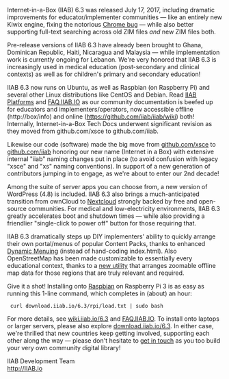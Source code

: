 Internet-in-a-Box (IIAB) 6.3 was released July 17, 2017, including dramatic improvements for educator/implementer communities &mdash; like an entirely new Kiwix engine, fixing the notorious [Chrome bug](https://github.com/kiwix/tools/issues/1) &mdash; while also better supporting full-text searching across old ZIM files *and* new ZIM files both.

Pre-release versions of IIAB 6.3 have already been brought to Ghana, Dominican Republic, Haiti, Nicaragua and Malaysia &mdash; while implementation work is currently ongoing for Lebanon.  We're very honored that IIAB 6.3 is increasingly used in medical education (post-secondary and clinical contexts) as well as for children's primary and secondary education!

IIAB 6.3 now runs on Ubuntu, as well as Raspbian (on Raspberry Pi) and several other Linux distributions like CentOS and Debian.  Read [IIAB Platforms](https://github.com/iiab/iiab/wiki/IIAB-Platforms) and [FAQ.IIAB.IO](http://wiki.laptop.org/go/IIAB/FAQ) as our community documentation is beefed up for educators and implementers/operators, now accessible offline (http://box/info) and online (https://github.com/iiab/iiab/wiki) both!  Internally, Internet-in-a-Box Tech Docs underwent significant revision as they moved from github.com/xsce to github.com/iiab.

Likewise our code (software) made the big move from [github.com/xsce](https://github.com/xsce) to [github.com/iiab](http://github.com/iiab) honoring our new name (Internet in a Box) with extensive internal "iiab" naming changes put in place (to avoid confusion with legacy "xsce" and "xs" naming conventions).  In support of a new generation of contributors jumping in to engage, as we're about to enter our 2nd decade!

Among the suite of server apps you can choose from, a new version of WordPress (4.8) is included.  IIAB 6.3 also brings a much-anticipated transition from ownCloud to [Nextcloud](https://nextcloud.com/) strongly backed by free and open-source communities.  For medical and low-electricity environments, IIAB 6.3 greatly accelerates boot and shutdown times &mdash; while also providing a friendlier "single-click to power off" button for those requiring that.

IIAB 6.3 dramatically steps up DIY implementers' ability to quickly arrange their own portal/menus of popular Content Packs, thanks to enhanced [Dynamic Menuing](https://github.com/iiab/iiab/wiki/IIAB-Menuing) (instead of hand-coding index.html).  Also OpenStreetMap has been made customizable to essentially every educational context, thanks to a [new utility](https://github.com/georgejhunt/iiab-factory/blob/subset-osm/content/subset-osm/README.md) that arranges zoomable offline map data for those regions that are truly relevant and required.

Give it a shot!  Installing onto [Raspbian](https://www.raspberrypi.org/downloads/raspbian/) on Raspberry Pi 3 is as easy as running this 1-line command, which completes in (about) an hour:

     curl download.iiab.io/6.3/rpi/load.txt | sudo bash

For more details, see [wiki.iiab.io/6.3](http://wiki.laptop.org/go/IIAB/6.3) and [FAQ.IIAB.IO](http://wiki.laptop.org/go/IIAB/FAQ).  To install onto laptops or larger servers, please also explore [download.iiab.io/6.3](http://download.iiab.io/6.3).  In either case, we're thrilled that new countries keep getting involved, supporting each other along the way &mdash; please don't hesitate to [get in touch](http://wiki.laptop.org/go/IIAB/FAQ#What_are_the_best_places_for_community_support.3F) as you too build your very own community digital library!

IIAB Development Team<br>
http://IIAB.io